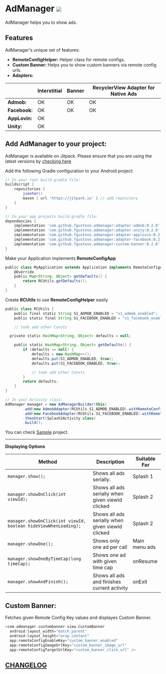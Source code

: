 AdManager [![](https://jitpack.io/v/fgustovo/admanager.svg)](https://jitpack.io/#fgustovo/admanager)
========
AdManager helps you to show ads.

Features
--------
AdManager's unique set of features:
* **RemoteConfigHelper:** Helper class for remote configs.
* **Custom Banner:** Helps you to show custom banners via remote config urls.
* **Adapters:**

|                |Interstitial|Banner|RecyclerView Adapter for Native Ads
|----------------|------------|------------|------------|
|**Admob:**|OK|OK|OK|
|**Facebook:**|OK|OK|OK|
|**AppLovin:**|OK|||
|**Unity:**|OK|||


Add AdManager to your project:
----------------------------
AdManager is available on Jitpack. Please ensure that you are using the latest versions by [checking here](https://jitpack.io/#fgustovo/admanager)

Add the following Gradle configuration to your Android project:
```groovy
// In your root build.gradle file:
buildscript {
    repositories {
        jcenter()
        maven { url 'https://jitpack.io' } // add repository
    }
}

// In your app projects build.gradle file:
dependencies {
    implementation 'com.github.fgustovo.admanager:adapter-admob:0.2.8'
    implementation 'com.github.fgustovo.admanager:adapter-unity:0.2.8'
    implementation 'com.github.fgustovo.admanager:adapter-applovin:0.2.8'
    implementation 'com.github.fgustovo.admanager:adapter-facebook:0.2.8'
    implementation 'com.github.fgustovo.admanager:custom-banner:0.2.8'
}
```

Make your Application implements **RemoteConfigApp**
```groovy
public class MyApplication extends Application implements RemoteConfigApp {
    @Override
    public Map<String, Object> getDefaults() {
        return RCUtils.getDefaults();
    }
}
```

Create **RCUtils** to use **RemoteConfigHelper** easily
```groovy
public class RCUtils {
    public final static String S1_ADMOB_ENABLED = "s1_admob_enabled";
    public static final String S1_FACEBOOK_ENABLED = "s1_facebook_enabled";

    // todo add other Consts

  private static HashMap<String, Object> defaults = null;

    public static HashMap<String, Object> getDefaults() {
        if (defaults == null) {
            defaults = new HashMap<>();
            defaults.put(S1_ADMOB_ENABLED, true);
            defaults.put(S1_FACEBOOK_ENABLED, true);

            // todo add other Consts
	    }
        return defaults;
    }
}
```


```groovy
// In your Activity class:
AdManager manager = new AdManagerBuilder(this)
        .add(new AdmobAdapter(RCUtils.S1_ADMOB_ENABLED).withRemoteConfigId(RCUtils.S1_ADMOB_ID))
        .add(new FacebookAdapter(RCUtils.S1_FACEBOOK_ENABLED).withRemoteConfigId(RCUtils.S1_FACEBOOK_ID))
        .thenStart(Splash2Activity.class)
        .build();
```

You can check [Sample](sample) project.

 -----
__Displaying Options__

|Method|Description|Suitable For|
|----------------|-------------------------------|-------------------------------|
|`manager.show();` |Shows all ads serially.|Splash 1|
|`manager.showOnClick(int viewId);`|Shows all ads serially when given viewId clicked|Splash 2|
|`manager.showOnClick(int viewId, boolean hideViewWhenLoading);`|Shows all ads serially when given viewId clicked|Splash 2|
|`manager.showOne();` |Shows only one ad per call|Main menu ads|
|`manager.showOneByTimeCap(long timeCap);` |Shows one ad with given time cap|onResume|
|`manager.showAndFinish();` |Shows all ads and finishes current activity|onExit|



Custom Banner:
----------------------------
Fetches given Remote Config Key values and displayes Custom Banner.
```groovy
<com.admanager.custombanner.view.CustomBanner
  android:layout_width="match_parent"
  android:layout_height="wrap_content"
  app:remoteConfigEnableKey="custom_banner_enabled"
  app:remoteConfigImageUrlKey="custom_banner_image_url"
  app:remoteConfigTargetUrlKey="custom_banner_click_url" />
```


[CHANGELOG](CHANGELOG.md)
------------------------------



